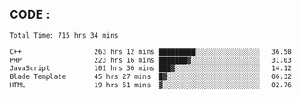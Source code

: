 ## CODE :
<!--START_SECTION:waka-->

```txt
Total Time: 715 hrs 34 mins

C++                  263 hrs 12 mins █████████░░░░░░░░░░░░░░░░   36.58 %
PHP                  223 hrs 16 mins ███████▓░░░░░░░░░░░░░░░░░   31.03 %
JavaScript           101 hrs 36 mins ███▓░░░░░░░░░░░░░░░░░░░░░   14.12 %
Blade Template       45 hrs 27 mins  █▓░░░░░░░░░░░░░░░░░░░░░░░   06.32 %
HTML                 19 hrs 51 mins  ▓░░░░░░░░░░░░░░░░░░░░░░░░   02.76 %
```

<!--END_SECTION:waka-->
